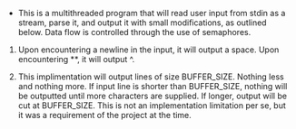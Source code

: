 + This is a multithreaded program that will read user input from stdin as a stream, parse it, and output it with small modifications, as outlined below. Data flow is controlled through the use of semaphores.

1. Upon encountering a newline in the input, it will output a space. Upon encountering **, it will output ^.

2. This implimentation will output lines of size BUFFER_SIZE. Nothing less and nothing more. If input line is shorter than BUFFER_SIZE, nothing will be outputted until more characters are supplied. If longer, output will be cut at BUFFER_SIZE. This is not an implementation limitation per se, but it was a requirement of the project at the time.

